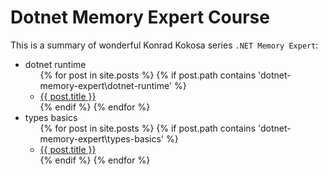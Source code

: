 # Dotnet Memory Expert Course

This is a summary of wonderful Konrad Kokosa series `.NET Memory Expert`:

<div class="box">
  <ul class="directory-list">
    <li class="folder">dotnet runtime
      <ul>
        {% for post in site.posts %}
            {% if post.path contains 'dotnet-memory-expert\dotnet-runtime' %}
                <li>
                    <a href="{{ post.url }}">{{ post.title }}</a>
                </li>
            {% endif %}
        {% endfor %}
      </ul>
    </li>
    <li class="folder">types basics
      <ul>
        {% for post in site.posts %}
            {% if post.path contains 'dotnet-memory-expert\types-basics' %}
                <li>
                    <a href="{{ post.url }}">{{ post.title }}</a>
                </li>
            {% endif %}
        {% endfor %}
      </ul>
    </li>
  </ul>
</div>